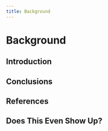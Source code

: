 ```yaml
---
title: Background
---
```


# Background

## Introduction

## Conclusions

## References

## Does This Even Show Up?
